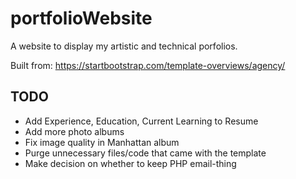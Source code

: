# portfolioWebsite
A website to display my artistic and technical porfolios.

Built from: https://startbootstrap.com/template-overviews/agency/ 

## TODO
* Add Experience, Education, Current Learning to Resume
* Add more photo albums
* Fix image quality in Manhattan album
* Purge unnecessary files/code that came with the template
* Make decision on whether to keep PHP email-thing
